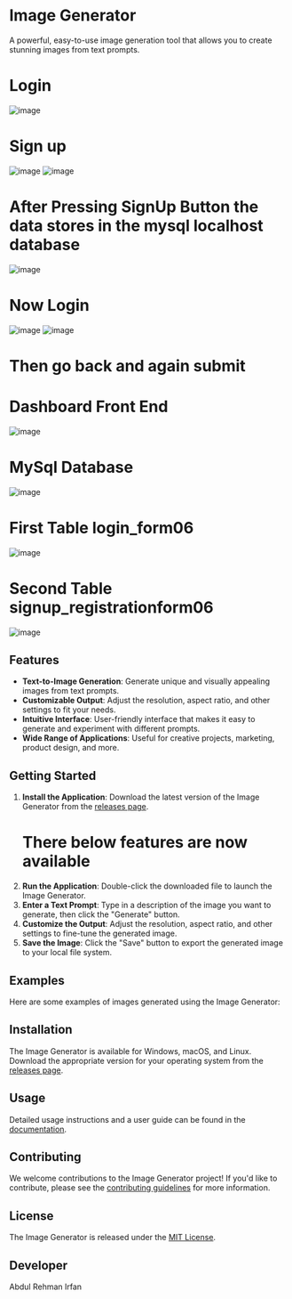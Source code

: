 # Image Generator

A powerful, easy-to-use image generation tool that allows you to create stunning images from text prompts.
# Login
![image](https://github.com/ARIBFIB/Registration_Page_SQL-DSSIGN_06/assets/125716994/92f11a63-0f58-4786-9882-005fe3c5a0d5)
# Sign up
![image](https://github.com/ARIBFIB/Registration_Page_SQL-DSSIGN_06/assets/125716994/5f509b14-97b8-4dfe-b676-14fbe40d0c7f)
![image](https://github.com/ARIBFIB/Registration_Page_SQL-DSSIGN_06/assets/125716994/2c20f96b-1d87-4efa-9999-52b9f41152d6)
# After Pressing SignUp Button the data stores in the mysql localhost database
![image](https://github.com/ARIBFIB/Registration_Page_SQL-DSSIGN_06/assets/125716994/eaf557ef-6602-4fd8-bd2c-26381b6889c3)
# Now Login 
![image](https://github.com/ARIBFIB/Registration_Page_SQL-DSSIGN_06/assets/125716994/8bdb8885-596c-4cf8-9c8c-bb12128fbc4e)
![image](https://github.com/ARIBFIB/Registration_Page_SQL-DSSIGN_06/assets/125716994/e27d2ae7-3c85-4d3d-a2eb-63dccd17c8fc)
# Then go back and again submit
# Dashboard Front End
![image](https://github.com/ARIBFIB/Registration_Page_SQL-DSSIGN_06/assets/125716994/9e7d1a5d-1fb5-4bd4-8b9d-a28b6b115753)
# MySql Database
![image](https://github.com/ARIBFIB/Registration_Page_SQL-DSSIGN_06/assets/125716994/c61a10be-dec8-453e-9bef-85f3c12d2d06)
# First Table login_form06
![image](https://github.com/ARIBFIB/Registration_Page_SQL-DSSIGN_06/assets/125716994/c8522657-4333-4066-a10d-2cfca979f94a)
# Second Table signup_registrationform06
![image](https://github.com/ARIBFIB/Registration_Page_SQL-DSSIGN_06/assets/125716994/8c1d74fc-aed8-48dc-a4e6-2dd3b6de9947)


## Features

- **Text-to-Image Generation**: Generate unique and visually appealing images from text prompts.
- **Customizable Output**: Adjust the resolution, aspect ratio, and other settings to fit your needs.
- **Intuitive Interface**: User-friendly interface that makes it easy to generate and experiment with different prompts.
- **Wide Range of Applications**: Useful for creative projects, marketing, product design, and more.

## Getting Started

1. **Install the Application**: Download the latest version of the Image Generator from the [releases page](https://github.com/your-username/image-generator/releases).
   # There below features are now available
3. **Run the Application**: Double-click the downloaded file to launch the Image Generator.
4. **Enter a Text Prompt**: Type in a description of the image you want to generate, then click the "Generate" button.
5. **Customize the Output**: Adjust the resolution, aspect ratio, and other settings to fine-tune the generated image.
6. **Save the Image**: Click the "Save" button to export the generated image to your local file system.

## Examples

Here are some examples of images generated using the Image Generator:


## Installation

The Image Generator is available for Windows, macOS, and Linux. Download the appropriate version for your operating system from the [releases page](https://github.com/your-username/image-generator/releases).

## Usage

Detailed usage instructions and a user guide can be found in the [documentation](https://github.com/your-username/image-generator/blob/main/docs/usage.md).

## Contributing

We welcome contributions to the Image Generator project! If you'd like to contribute, please see the [contributing guidelines](https://github.com/your-username/image-generator/blob/main/CONTRIBUTING.md) for more information.

## License

The Image Generator is released under the [MIT License](LICENSE.md).

## Developer
Abdul Rehman Irfan
